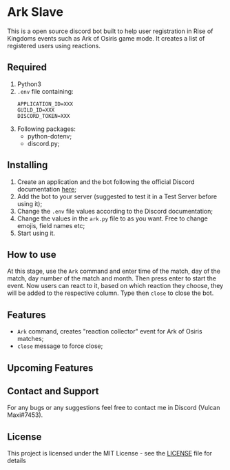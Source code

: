 # Ark Slave

This is a open source discord bot built to help user registration in Rise of Kingdoms events such as Ark of Osiris game mode.
It creates a list of registered users using reactions.

## Required 

1. Python3
2. `.env` file containing:
	```
	APPLICATION_ID=XXX
	GUILD_ID=XXX
	DISCORD_TOKEN=XXX
	```
3. Following packages:
	- python-dotenv;
	- discord.py;

## Installing

1. Create an application and the bot following the official Discord documentation [here](https://discord.com/developers/docs/intro);
2. Add the bot to your server (suggested to test it in a Test Server before using it);
3. Change the `.env` file values according to the Discord documentation;
4. Change the values in the `ark.py` file to as you want. Free to change emojis, field names etc;
5. Start using it.

## How to use

At this stage, use the `Ark` command and enter time of the match, day of the match, day number of the match and month. Then press enter to start the event.
Now users can react to it, based on which reaction they choose, they will be added to the respective column.
Type then `close` to close the bot.


## Features

- `Ark` command, creates "reaction collector" event for Ark of Osiris matches;
- `close` message to force close;

## Upcoming Features



## Contact and Support

For any bugs or any suggestions feel free to contact me in Discord (Vulcan Maxi#7453).

## License

This project is licensed under the MIT License - see the [LICENSE](https://github.com/Altaro97/Discord-Bots/blob/main/LICENSE) file for details



